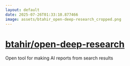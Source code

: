 ```yaml
---
layout: default
date: 2025-07-26T01:33:10.877466
image: assets/btahir_open-deep-research_cropped.png
---
```


# [btahir/open-deep-research](https://github.com/btahir/open-deep-research)

Open tool for making AI reports from search results
